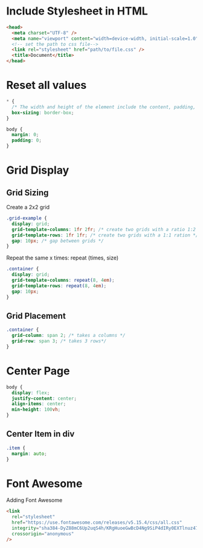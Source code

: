 # Include Stylesheet in HTML

```html
<head>
  <meta charset="UTF-8" />
  <meta name="viewport" content="width=device-width, initial-scale=1.0" />
  <!-- set the path to css file-->
  <link rel="stylesheet" href="path/to/file.css" />
  <title>Document</title>
</head>
```

# Reset all values

```css
* {
  /* The width and height of the element include the content, padding, and border. */
  box-sizing: border-box;
}

body {
  margin: 0;
  padding: 0;
}
```

# Grid Display

## Grid Sizing

Create a 2x2 grid

```css
.grid-example {
  display: grid;
  grid-template-columns: 1fr 2fr; /* create two grids with a ratio 1:2 */
  grid-template-rows: 1fr 1fr; /* create two grids with a 1:1 ration */
  gap: 10px; /* gap between grids */
}
```

Repeat the same x times: repeat (times, size)

```css
.container {
  display: grid;
  grid-template-columns: repeat(8, 4em);
  grid-template-rows: repeat(8, 4em);
  gap: 10px;
}
```

## Grid Placement

```css
.container {
  grid-column: span 2; /* takes a columns */
  grid-row: span 3; /* takes 3 rows*/
}
```

# Center Page

```css
body {
  display: flex;
  justify-content: center;
  align-items: center;
  min-height: 100vh;
}
```

## Center Item in div

```css
.item {
  margin: auto;
}
```

# Font Awesome

Adding Font Awesome

```html
<link
  rel="stylesheet"
  href="https://use.fontawesome.com/releases/v5.15.4/css/all.css"
  integrity="sha384-DyZ88mC6Up2uqS4h/KRgHuoeGwBcD4Ng9SiP4dIRy0EXTlnuz47vAwmeGwVChigm"
  crossorigin="anonymous"
/>
```
